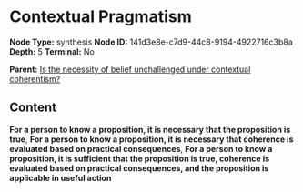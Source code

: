 # Contextual Pragmatism

**Node Type:** synthesis
**Node ID:** 141d3e8e-c7d9-44c8-9194-4922716c3b8a
**Depth:** 5
**Terminal:** No

**Parent:** [Is the necessity of belief unchallenged under contextual coherentism?](is-the-necessity-of-belief-unchallenged-under-contextual-coherentism-antithesis-b572dc35-3dbc-4d78-b3c1-1c1938515335.md)

## Content

**For a person to know a proposition, it is necessary that the proposition is true**, **For a person to know a proposition, it is necessary that coherence is evaluated based on practical consequences**, **For a person to know a proposition, it is sufficient that the proposition is true, coherence is evaluated based on practical consequences, and the proposition is applicable in useful action**
